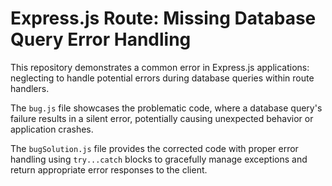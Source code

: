 # Express.js Route: Missing Database Query Error Handling

This repository demonstrates a common error in Express.js applications: neglecting to handle potential errors during database queries within route handlers.

The `bug.js` file showcases the problematic code, where a database query's failure results in a silent error, potentially causing unexpected behavior or application crashes.

The `bugSolution.js` file provides the corrected code with proper error handling using `try...catch` blocks to gracefully manage exceptions and return appropriate error responses to the client.